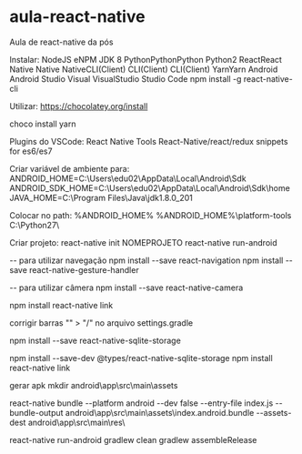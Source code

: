 # aula-react-native
Aula de react-native da pós

Instalar:
NodeJS eNPM
JDK 8
PythonPythonPython Python2
ReactReact Native Native NativeCLI(Client) CLI(Client) CLI(Client)
YarnYarn
Android Android Studio
Visual VisualStudio Studio Code
npm install -g react-native-cli

Utilizar:
https://chocolatey.org/install

choco install yarn

Plugins do VSCode:
React Native Tools
React-Native/react/redux snippets for es6/es7

Criar variável de ambiente para:
ANDROID_HOME=C:\Users\edu02\AppData\Local\Android\Sdk
ANDROID_SDK_HOME=C:\Users\edu02\AppData\Local\Android\Sdk\home
JAVA_HOME=C:\Program Files\Java\jdk1.8.0_201

Colocar no path:
%ANDROID_HOME%
%ANDROID_HOME%\platform-tools
C:\Python27\

Criar projeto:
react-native init NOMEPROJETO
react-native run-android

-- para utilizar navegação
npm install --save react-navigation
npm install --save react-native-gesture-handler

-- para utilizar câmera
npm install --save react-native-camera

npm install
react-native link

corrigir barras "\" > "/" no arquivo settings.gradle

npm install --save react-native-sqlite-storage

npm install --save-dev @types/react-native-sqlite-storage
npm install
react-native link


gerar apk
mkdir android\app\src\main\assets

react-native bundle --platform android --dev false --entry-file index.js --bundle-output android\app\src\main\assets\index.android.bundle --assets-dest android\app\src\main\res\

react-native run-android
gradlew clean
gradlew assembleRelease